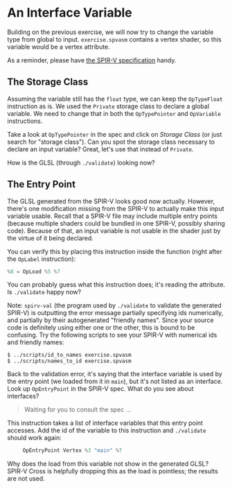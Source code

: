 # An Interface Variable

Building on the previous exercise, we will now try to change the variable type from global to input.
`exercise.spvasm` contains a vertex shader, so this variable would be a vertex attribute.

As a reminder, please have [the SPIR-V specification][SPIRV-spec] handy.

[SPIRV-spec]: https://www.khronos.org/registry/spir-v/specs/unified1/SPIRV.html

## The Storage Class

Assuming the variable still has the `float` type, we can keep the `OpTypeFloat` instruction as is.
We used the `Private` storage class to declare a global variable.  We need to change that in both
the `OpTypePointer` and `OpVariable` instructions.

Take a look at `OpTypePointer` in the spec and click on _Storage Class_ (or just search for "storage
class").  Can you spot the storage class necessary to declare an input variable?  Great, let's use
that instead of `Private`.

How is the GLSL (through `./validate`) looking now?

## The Entry Point

The GLSL generated from the SPIR-V looks good now actually.  However, there's one modification
missing from the SPIR-V to actually make this input variable usable.  Recall that a SPIR-V file may
include multiple entry points (because multiple shaders could be bundled in one SPIR-V, possibly
sharing code).  Because of that, an input variable is not usable in the shader just by the virtue of
it being declared.

You can verify this by placing this instruction inside the function (right after the `OpLabel`
instruction):

```swift
%8 = OpLoad %5 %7
```

You can probably guess what this instruction does; it's reading the attribute.  Is `./validate`
happy now?

Note: `spirv-val` (the program used by `./validate` to validate the generated SPIR-V) is outputting
the error message partially specifying ids numerically, and partially by their autogenerated
"friendly names".  Since your source code is definitely using either one or the other, this is bound
to be confusing.  Try the following scripts to see your SPIR-V with numerical ids and friendly
names:

    $ ../scripts/id_to_names exercise.spvasm
    $ ../scripts/names_to_id exercise.spvasm

Back to the validation error, it's saying that the interface variable is used by the entry point (we
loaded from it in `main`), but it's not listed as an interface.  Look up `OpEntryPoint` in the
SPIR-V spec.  What do you see about interfaces?

> Waiting for you to consult the spec ...

This instruction takes a list of interface variables that this entry point accesses.  Add the
id of the variable to this instruction and `./validate` should work again:

```swift
     OpEntryPoint Vertex %3 "main" %7
```

Why does the load from this variable not show in the generated GLSL?  SPIR-V Cross is helpfully
dropping this as the load is pointless; the results are not used.
